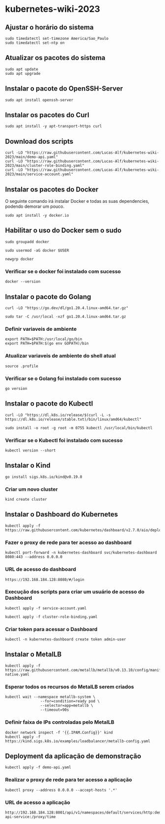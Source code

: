 # kubernetes-wiki-2023
## Ajustar o horário do sistema
```
sudo timedatectl set-timezone America/Sao_Paulo
sudo timedatectl set-ntp on
```

## Atualizar os pacotes do sistema
```
sudo apt update
sudo apt upgrade
```

## Instalar o pacote do OpenSSH-Server
```
sudo apt install openssh-server
```

## Instalar os pacotes do Curl
```
sudo apt install -y apt-transport-https curl
```

## Download dos scripts
```
curl -LO "https://raw.githubusercontent.com/Lucas-Alf/kubernetes-wiki-2023/main/demo-api.yaml"
curl -LO "https://raw.githubusercontent.com/Lucas-Alf/kubernetes-wiki-2023/main/cluster-role-binding.yaml"
curl -LO "https://raw.githubusercontent.com/Lucas-Alf/kubernetes-wiki-2023/main/service-account.yaml"
```

## Instalar os pacotes do Docker
O seguinte comando irá instalar Docker e todas as suas dependencies, podendo demorar um pouco.
```
sudo apt install -y docker.io
```

## Habilitar o uso do Docker sem o sudo
```
sudo groupadd docker
```
```
sudo usermod -aG docker $USER
```
```
newgrp docker
```

### Verificar se o docker foi instalado com sucesso
```
docker --version
```

## Instalar o pacote do Golang
```
curl -LO "https://go.dev/dl/go1.20.4.linux-amd64.tar.gz"
```
```
sudo tar -C /usr/local -xzf go1.20.4.linux-amd64.tar.gz
```

### Definir variaveis de ambiente
```
export PATH=$PATH:/usr/local/go/bin
export PATH=$PATH:$(go env GOPATH)/bin
```

### Atualizar variaveis de ambiente do shell atual
```
source .profile
```

### Verificar se o Golang foi instalado com sucesso
```
go version
```

## Instalar o pacote do Kubectl
```
curl -LO "https://dl.k8s.io/release/$(curl -L -s https://dl.k8s.io/release/stable.txt)/bin/linux/amd64/kubectl"
```
```
sudo install -o root -g root -m 0755 kubectl /usr/local/bin/kubectl
```

### Verificar se o Kubectl foi instalado com sucesso
```
kubectl version --short
```

## Instalar o Kind
```
go install sigs.k8s.io/kind@v0.19.0
```

### Criar um novo cluster
```
kind create cluster
```

## Instalar o Dashboard do Kubernetes
```
kubectl apply -f https://raw.githubusercontent.com/kubernetes/dashboard/v2.7.0/aio/deploy/recommended.yaml
```

### Fazer o proxy de rede para ter acesso ao dashboard
```
kubectl port-forward -n kubernetes-dashboard svc/kubernetes-dashboard 8080:443 --address 0.0.0.0
```

### URL de acesso do dashboard
```
https://192.168.184.128:8080/#/login
```

### Execução dos scripts para criar um usuário de acesso do Dashboard
```
kubectl apply -f service-account.yaml
```
```
kubectl apply -f cluster-role-binding.yaml
```

### Criar token para acessar o Dashboard
```
kubectl -n kubernetes-dashboard create token admin-user
```

## Instalar o MetalLB
```
kubectl apply -f https://raw.githubusercontent.com/metallb/metallb/v0.13.10/config/manifests/metallb-native.yaml
```

### Esperar todos os recursos do MetalLB serem criados
```
kubectl wait --namespace metallb-system \
                --for=condition=ready pod \
                --selector=app=metallb \
                --timeout=90s
```

### Definir faixa de IPs controladas pelo MetalLB
```
docker network inspect -f '{{.IPAM.Config}}' kind
kubectl apply -f https://kind.sigs.k8s.io/examples/loadbalancer/metallb-config.yaml
```


## Deployment da aplicação de demonstração
```
kubectl apply -f demo-api.yaml
```

### Realizar o proxy de rede para ter acesso a aplicação
```
kubectl proxy --address 0.0.0.0 --accept-hosts '.*'
```

### URL de acesso a aplicação
```
http://192.168.184.128:8001/api/v1/namespaces/default/services/http:demo-api-service:/proxy/time
```
